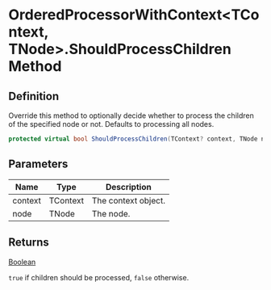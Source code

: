 # OrderedProcessorWithContext&lt;TContext, TNode&gt;.ShouldProcessChildren Method
## Definition

Override this method to optionally decide whether to process the children of the specified node or not. Defaults to processing all nodes.

```c#
protected virtual bool ShouldProcessChildren(TContext? context, TNode node);
```

## Parameters

| Name | Type | Description |
| ---- | ---- | ----------- |
| context | TContext | The context object. |
| node | TNode | The node. |

## Returns

[Boolean](https://learn.microsoft.com/en-gb/dotnet/api/System.Boolean)

`true` if children should be processed, `false` otherwise.
